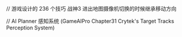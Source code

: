 // 游戏设计的 236 个技巧
战神3 进出地图摄像机切换的时候继承移动方向

// AI
Planner
感知系统 (GameAIPro Chapter31 Crytek's Target Tracks Perception System)